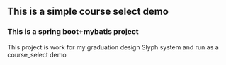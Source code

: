## This is a simple course select demo

### This is a spring boot+mybatis project 

This project is work for my graduation design Slyph system and run as a course_select demo
